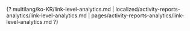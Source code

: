{? multilang/ko-KR/link-level-analytics.md | localized/activity-reports-analytics/link-level-analytics.md | pages/activity-reports-analytics/link-level-analytics.md ?}
